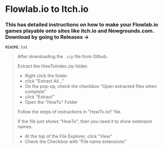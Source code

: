 # Flowlab.io to Itch.io
### This has detailed instructions on how to make your Flowlab.io games playable onto sites like itch.io and Newgrounds.com. Download by going to Releases →


`README.txt`
> After downloading the `.zip` file from Github.

> Extract the HowToIndex.zip folder.
> - Right click the folder
> - click "Extract All..."
> - On the pop-up, check the checkbox "Open extracted files when complete"
> - click "Extract"
> - Open the "HowTo" Folder
>
>Follow the steps of instructions in "HowTo.txt" file.
>
>If the file just shows "HowTo", then you need it to show extension names.
> - At the top of the File Explorer, click "View"
> - Check the Checkbox with "File name extensions"
